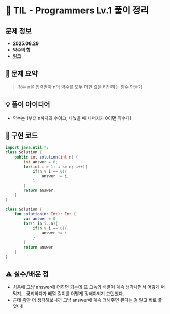 # 📌 TIL - Programmers Lv.1 풀이 정리

## 문제 정보
- **2025.08.29**
- **약수의 합**
- **[링크](https://school.programmers.co.kr/learn/courses/30/lessons/12928)**

## 📝 문제 요약
> 정수 n을 입력받아 n의 약수를 모두 더한 값을 리턴하는 함수 만들기

## 💡 풀이 아이디어 
- 약수는 1부터 n까지의 수이고, 나눴을 때 나머지가 0이면 약수다!

## 🧩 구현 코드
```java
import java.util.*;
class Solution {
    public int solution(int n) {
        int answer = 0;
        for(int i = 1; i <= n; i++){
            if(n % i == 0){
                answer += i;
            }
        }
        return answer;
    }
}
```

```kotlin
class Solution {
    fun solution(n: Int): Int {
        var answer = 0
        for(i in i..n){
            if(n % i == 0){
                answer += i
            }
        }
        return answer
    }
}
```

## ⚠️ 실수/배운 점
- 처음에 그냥 answer에 더하면 되는데 또 그놈의 배열이 계속 생각나면서 어떻게 써먹지... 궁리하다가 배열 길이를 어떻게 정해야되지 고민했다.
- 근데 좀만 더 생각해보니까 그냥 answer에 계속 더해주면 된다는 걸 알고 바로 풀었다!!
